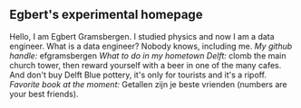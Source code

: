 ## Egbert's experimental homepage
Hello, I am Egbert Gramsbergen. I studied physics and now I am a data engineer. What is a data engineer? Nobody knows, including me.
*My github handle:* efgramsbergen
*What to do in my hometown Delft:* clomb the main church tower, then reward yourself with a beer in one of the many cafes. And don't buy Delft Blue pottery, it's only for tourists and it's a ripoff.
*Favorite book at the moment:* Getallen zijn je beste vrienden (numbers are your best friends).
